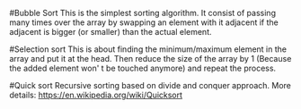 #Bubble Sort
This is the simplest sorting algorithm. It consist of passing many times over the array by swapping an element with it adjacent if the adjacent is bigger (or smaller) than the actual element.

#Selection sort
This is about finding the minimum/maximum element in the array and put it at the head. Then reduce the size of the array by 1 (Because the added element won' t be touched anymore) and repeat the process.

#Quick sort
Recursive sorting based on divide and conquer approach. More details: https://en.wikipedia.org/wiki/Quicksort

